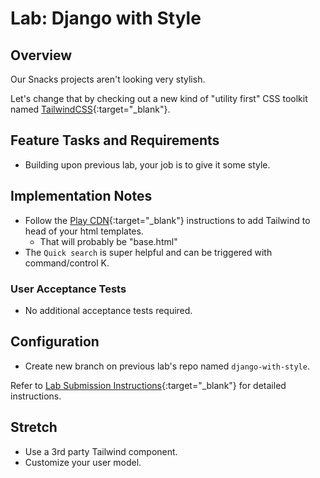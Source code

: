 # Lab: Django with Style

## Overview

Our Snacks projects aren't looking very stylish.

Let's change that by checking out a new kind of "utility first" CSS toolkit named [TailwindCSS](https://tailwindcss.com/){:target="_blank"}.

## Feature Tasks and Requirements

- Building upon previous lab, your job is to give it some style.

## Implementation Notes

- Follow the [Play CDN](https://tailwindcss.com/docs/installation/play-cdn){:target="_blank"} instructions to add Tailwind to head of your html templates.
  - That will probably be "base.html"
- The `Quick search` is super helpful and can be triggered with command/control K.

### User Acceptance Tests

- No additional acceptance tests required.

## Configuration

- Create new branch on previous lab's repo named `django-with-style`.

Refer to [Lab Submission Instructions](../../../reference/submission-instructions/labs/){:target="_blank"} for detailed instructions.

## Stretch

- Use a 3rd party Tailwind component.
- Customize your user model.
